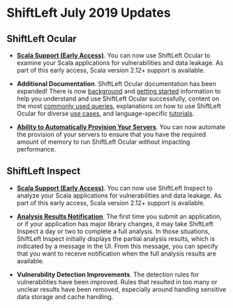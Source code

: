 # ShiftLeft July 2019 Updates

## ShiftLeft Ocular

* **[Scala Support (Early Access)](../introduction/requirements.md)**. You can now use ShiftLeft Ocular to examine your Scala applications for vulnerabilities and data leakage. As part of this early access, Scala version 2.12+ support is available.

* **Additional Documentation**. ShiftLeft Ocular documentation has been expanded! There is now [background](https://docs.shiftleft.io/shiftleft/using-shiftleft-ocular/about-shiftleft-ocular) and [getting started](https://docs.shiftleft.io/shiftleft/using-shiftleft-ocular/getting-started) information to help you understand and use ShiftLeft Ocular successfully, content on the most [commonly used queries](https://docs.shiftleft.io/shiftleft/using-shiftleft-ocular/common-queries), explanations on how to use ShiftLeft Ocular for diverse [use cases](https://docs.shiftleft.io/shiftleft/using-shiftleft-ocular/use-cases), and language-specific [tutorials](https://docs.shiftleft.io/shiftleft/using-shiftleft-ocular/tutorials).

* **[Ability to Automatically Provision Your Servers](../using-ocular/about/ocular-memory-size.md)**. You can now automate the provision of your servers to ensure that you have the required amount of memory to run ShiftLeft Ocular without impacting performance.
      
## ShiftLeft Inspect

* **[Scala Support (Early Access)](../introduction/language-support.md)**. You can now use ShiftLeft Inspect to analyze your Scala applications for vulnerabilities and data leakage. As part of this early access, Scala version 2.12+ support is available.

* **[Analysis Results Notification](../using-inspect-protect/inspect/view-results.md.md)**. The first time you submit an application, or if your application has major library changes, it may take ShiftLeft Inspect a day or two to complete a full analysis. In those situations, ShiftLeft Inspect initially displays the partial analysis results, which is indicated by a message in the UI. From this message, you can specify that you want to receive notification when the full analysis results are available.

* **Vulnerability Detection Improvements**. The detection rules for vulnerabilities have been improved. Rules that resulted in too many or unclear results have been removed, especially around handling sensitive data storage and cache handling.
